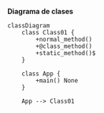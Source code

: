 __Diagrama de clases__

```mermaid
classDiagram
    class Class01 {
        +normal_method()
        +@class_method()
        +static_method()$
    }

    class App {
        +main() None
    }

    App --> Class01

